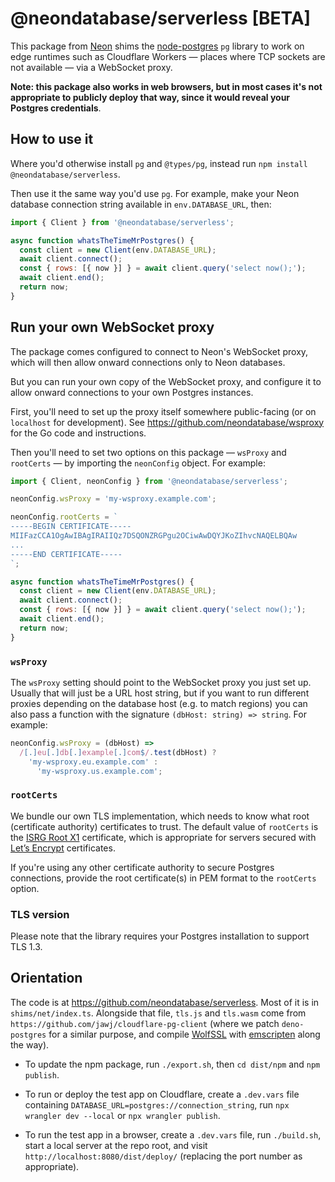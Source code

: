 # @neondatabase/serverless [BETA]

This package from [Neon](https://neon.tech) shims the [node-postgres](https://node-postgres.com/) `pg` library to work on edge runtimes such as Cloudflare Workers — places where TCP sockets are not available — via a WebSocket proxy.

**Note: this package also works in web browsers, but in most cases it's not appropriate to publicly deploy that way, since it would reveal your Postgres credentials**.

## How to use it

Where you'd otherwise install `pg` and `@types/pg`, instead run `npm install @neondatabase/serverless`.

Then use it the same way you'd use `pg`. For example, make your Neon database connection string available in `env.DATABASE_URL`, then:

```javascript
import { Client } from '@neondatabase/serverless';

async function whatsTheTimeMrPostgres() {
  const client = new Client(env.DATABASE_URL);
  await client.connect();
  const { rows: [{ now }] } = await client.query('select now();');
  await client.end();
  return now;
}
```


## Run your own WebSocket proxy

The package comes configured to connect to Neon's WebSocket proxy, which will then allow onward connections only to Neon databases.

But you can run your own copy of the WebSocket proxy, and configure it to allow onward connections to your own Postgres instances.

First, you'll need to set up the proxy itself somewhere public-facing (or on `localhost` for development). See https://github.com/neondatabase/wsproxy for the Go code and instructions.

Then you'll need to set two options on this package — `wsProxy` and `rootCerts` — by importing the `neonConfig` object. For example:

```javascript
import { Client, neonConfig } from '@neondatabase/serverless';

neonConfig.wsProxy = 'my-wsproxy.example.com';

neonConfig.rootCerts = `
-----BEGIN CERTIFICATE-----
MIIFazCCA1OgAwIBAgIRAIIQz7DSQONZRGPgu2OCiwAwDQYJKoZIhvcNAQELBQAw
...
-----END CERTIFICATE-----
`;

async function whatsTheTimeMrPostgres() {
  const client = new Client(env.DATABASE_URL);
  await client.connect();
  const { rows: [{ now }] } = await client.query('select now();');
  await client.end();
  return now;
}
```


### `wsProxy`

The `wsProxy` setting should point to the WebSocket proxy you just set up. Usually that will just be a URL host string, but if you want to run different proxies depending on the database host (e.g. to match regions) you can also pass a function with the signature `(dbHost: string) => string`. For example:

```javascript
neonConfig.wsProxy = (dbHost) => 
  /[.]eu[.]db[.]example[.]com$/.test(dbHost) ? 
    'my-wsproxy.eu.example.com' : 
      'my-wsproxy.us.example.com';
```


### `rootCerts`

We bundle our own TLS implementation, which needs to know what root (certificate authority) certificates to trust. The default value of `rootCerts` is the [ISRG Root X1](https://letsencrypt.org/certificates/) certificate, which is appropriate for servers secured with [Let’s Encrypt](https://letsencrypt.org/) certificates.

If you're using any other certificate authority to secure Postgres connections, provide the root certificate(s) in PEM format to the `rootCerts` option.


### TLS version

Please note that the library requires your Postgres installation to support TLS 1.3.


## Orientation

The code is at https://github.com/neondatabase/serverless. Most of it is in `shims/net/index.ts`. Alongside that file, `tls.js` and `tls.wasm` come from `https://github.com/jawj/cloudflare-pg-client` (where we patch `deno-postgres` for a similar purpose, and compile [WolfSSL](https://www.wolfssl.com/) with [emscripten](https://emscripten.org/) along the way).

* To update the npm package, run `./export.sh`, then `cd dist/npm` and `npm publish`.

* To run or deploy the test app on Cloudflare, create a `.dev.vars` file containing `DATABASE_URL=postgres://connection_string`, run `npx wrangler dev --local` or `npx wrangler publish`.

* To run the test app in a browser, create a `.dev.vars` file, run `./build.sh`, start a local server at the repo root, and visit `http://localhost:8080/dist/deploy/` (replacing the port number as appropriate).
